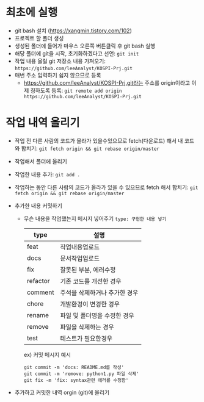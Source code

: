 # 최초에 실행

- git bash 설치
  (https://xangmin.tistory.com/102)
- 프로젝트 할 폴더 생성
- 생성된 폴더에 들어가 마우스 오른쪽 버튼클릭 후 git bash 실행
- 해당 폴더에 git을 시작, 초기화하겠다고 선언: `git init`
- 작업 내용 올릴 git 저장소 내용 가져오기:
  `https://github.com/leeAnalyst/KOSPI-Prj.git`
- 매번 주소 입력하기 쉽지 않으므로 등록
  - https://github.com/leeAnalyst/KOSPI-Prj.git라는 주소를 origin이라고 이제 칭하도록 등록:
    `git remote add origin https://github.com/leeAnalyst/KOSPI-Prj.git`

# 작업 내역 올리기

- 작업 전 다른 사람의 코드가 올라가 있을수있으므로 fetch(다운로드) 해서 내 코드와 합치기:
  `git fetch origin && git rebase origin/master`

- 작업해서 폴더에 올리기
- 작업한 내용 추가: `git add .`
- 작업하는 동안 다른 사람의 코드가 올라가 있을 수 있으므로 fetch 해서 합치기:
  `git fetch origin && git rebase origin/master`
- 추가한 내용 커밋하기

  - 무슨 내용을 작업했는지 메시지 넣어주기
    `type: 구현한 내용 넣기`

    | type     | 설명                          |
    | -------- | ----------------------------- |
    | feat     | 작업내용업로드                |
    | docs     | 문서작업업로드                |
    | fix      | 잘못된 부분, 에러수정         |
    | refactor | 기존 코드를 개선한 경우       |
    | comment  | 주석을 삭제하거나 추가한 경우 |
    | chore    | 개발환경이 변경한 경우        |
    | rename   | 파일 및 폴더명을 수정한 경우  |
    | remove   | 파일을 삭제하는 경우          |
    | test     | 테스트가 필요한경우           |

    ex) 커밋 메시지 예시

    ```
    git commit -m 'docs: README.md를 작성'
    git commit -m 'remove: python1.py 파일 삭제'
    git fix -m 'fix: syntax관련 에러를 수정함'
    ```

- 추가하고 커밋한 내역 orgin (git)에 올리기
